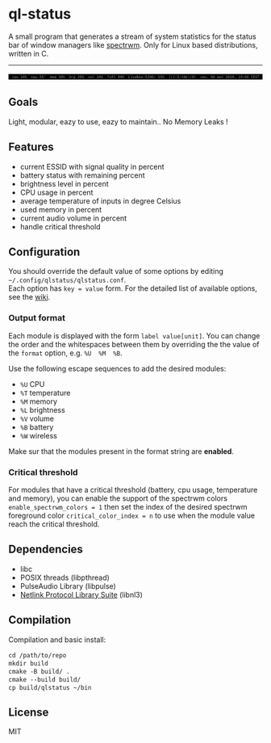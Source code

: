 # ql-status
A small program that generates a stream of system statistics for the status bar of window managers like [spectrwm](https://github.com/conformal/spectrwm). Only for Linux based distributions, written in C.

---
![alt text](https://raw.githubusercontent.com/qlem/qlstatus/master/screenshot.png)

## Goals
Light, modular, eazy to use, eazy to maintain.. No Memory Leaks !

## Features
- current ESSID with signal quality in percent
- battery status with remaining percent
- brightness level in percent
- CPU usage in percent
- average temperature of inputs in degree Celsius
- used memory in percent
- current audio volume in percent
- handle critical threshold

## Configuration
You should override the default value of some options by editing `~/.config/qlstatus/qlstatus.conf`.  
Each option has `key = value` form. For the detailed list of available options, see the [wiki](https://github.com/qlem/qlstatus/wiki/Options).

### Output format
Each module is displayed with the form `label value[unit]`. 
You can change the order and the whitespaces between them by overriding the the value of the `format` option, e.g. `%U  %M  %B`.

Use the following escape sequences to add the desired modules:
- `%U` CPU
- `%T` temperature
- `%M` memory
- `%L` brightness
- `%V` volume
- `%B` battery
- `%W` wireless

Make sur that the modules present in the format string are **enabled**.

### Critical threshold
For modules that have a critical threshold (battery, cpu usage, temperature and memory), you can enable the support of the spectrwm colors `enable_spectrwm_colors = 1` 
then set the index of the desired spectrwm foreground color `critical_color_index = n` to use when the module value reach the critical threshold.

## Dependencies
- libc
- POSIX threads (libpthread)
- PulseAudio Library (libpulse)
- [Netlink Protocol Library Suite](https://www.infradead.org/~tgr/libnl/) (libnl3)

## Compilation
Compilation and basic install:
```
cd /path/to/repo
mkdir build
cmake -B build/ .
cmake --build build/
cp build/qlstatus ~/bin
```

## License
MIT
